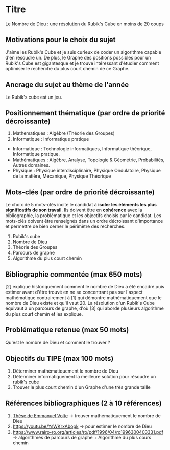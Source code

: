 # Titre
Le Nombre de Dieu : une résolution du Rubik's Cube en moins de 20 coups

## Motivations pour le choix du sujet
J'aime les Rubik's Cube et je suis curieux de coder un algorithme capable d'en résoudre un. De plus, le Graphe des positions possibles pour un Rubik's Cube est gigantesque et je trouve intéressant d'étudier comment optimiser le recherche du plus court chemin de ce Graphe.

## Ancrage du sujet au thème de l'année
Le Rubik's cube est un jeu.

## Positionnement thématique (par ordre de priorité décroissante)

1. Mathematiques : Algèbre (Théorie des Groupes)
2. Informatique : Informatique  pratique

- Informatique : Technologie informatiques, Informatique théorique, Informatique pratique.
- Mathématiques : Algèbre, Analyse, Topologie & Géométrie, Probabilités, Autres domaines.
- Physique : Physique interdisciplinaire, Physique Ondulatoire, Physique de la matière, Mécanique, Physique Théorique


## Mots-clés (par ordre de priorité décroissante)

Le choix de 5 mots-clés incite le candidat à **isoler les éléments les plus significatifs de son travail**. Ils doivent être en **cohérence** avec la bibliographie, la problématique et les objectifs choisis par le candidat. Les mots-clés doivent être renseignés dans un ordre décroissant d'importance et permettre de bien cerner le périmètre des recherches.

1. Rubik's cube
2. Nombre de Dieu
3. Théorie des Groupes
4. Parcours de graphe
5. Algorithme du plus court chemin


## Bibliographie commentée (max 650 mots)
[2] explique historiquement comment le nombre de Dieu a été encadré puis estimer avant d'être trouvé en ne se concentrant pas sur l'aspect mathématique contrairement à [1] qui démontre mathématiquement que le nombre de Dieu existe et qu'il vaut 20.
La résolution d'un Rubik's Cube équivaut à un parcours de graphe, d'où [3] qui aborde plusieurs algorithme du plus court chemin et les explique.


## Problématique retenue (max 50 mots)
Qu'est le nombre de Dieu et comment le trouver ?

## Objectifs du TIPE (max 100 mots)

1. Déterminer mathématiquement le nombre de Dieu
2. Déterminer informatiquement la meilleure solution pour résoudre un rubik's cube
3. Trouver le plus court chemin d'un Graphe d'une très grande taille


## Références bibliographiques (2 à 10 références)

1. [Thèse de Emmanuel Volte](https://tomas.rokicki.com/rubik20.pdf) -> trouver mathématiquement le nombre de Dieu
2. https://youtu.be/YsWKrxAbopk -> pour estimer le nombre de Dieu
3. https://www.rairo-ro.org/articles/ro/pdf/1996/04/ro1996300403331.pdf -> algorithmes de parcours de graphe + Algorithme du plus cours chemin

